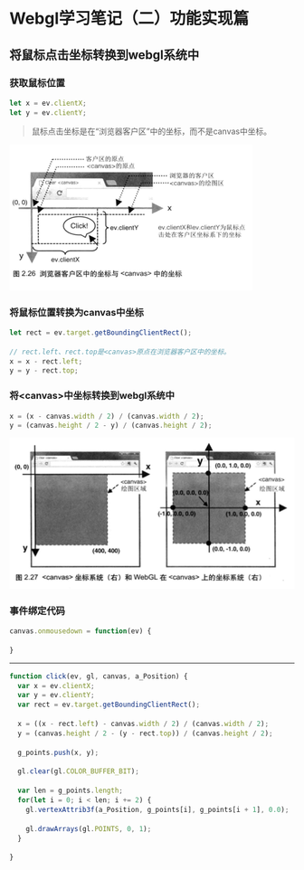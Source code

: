 # Webgl学习笔记（二）功能实现篇

## 将鼠标点击坐标转换到webgl系统中

### 获取鼠标位置

```js
let x = ev.clientX;
let y = ev.clientY;
```

> 鼠标点击坐标是在“浏览器客户区”中的坐标，而不是canvas中坐标。

![](/assets/client.png)

### 将鼠标位置转换为canvas中坐标

```js
let rect = ev.target.getBoundingClientRect();

// rect.left、rect.top是<canvas>原点在浏览器客户区中的坐标。
x = x - rect.left;
y = y - rect.top;
```

### 将&lt;canvas&gt;中坐标转换到webgl系统中

```js
x = (x - canvas.width / 2) / (canvas.width / 2);
y = (canvas.height / 2 - y) / (canvas.height / 2);
```

![](/assets/canvas_webgl.png)

### 事件绑定代码

```js
canvas.onmousedown = function(ev) {

}
```

---

```js
function click(ev, gl, canvas, a_Position) {
  var x = ev.clientX;
  var y = ev.clientY;
  var rect = ev.target.getBoundingClientRect();

  x = ((x - rect.left) - canvas.width / 2) / (canvas.width / 2);
  y = (canvas.height / 2 - (y - rect.top)) / (canvas.height / 2);

  g_points.push(x, y);

  gl.clear(gl.COLOR_BUFFER_BIT);

  var len = g_points.length;
  for(let i = 0; i < len; i += 2) {
    gl.vertexAttrib3f(a_Position, g_points[i], g_points[i + 1], 0.0);

    gl.drawArrays(gl.POINTS, 0, 1);
  }

}
```















